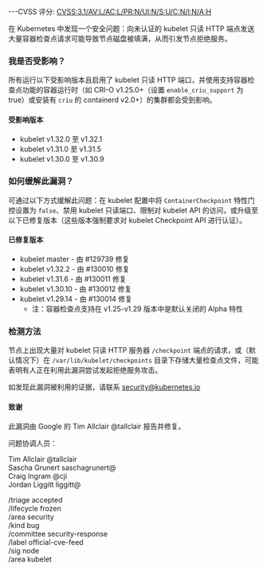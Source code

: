 ---CVSS 评分: [CVSS:3.1/AV:L/AC:L/PR:N/UI:N/S:U/C:N/I:N/A:H](https://www.first.org/cvss/calculator/3.1#CVSS:3.1/AV:L/AC:L/PR:N/UI:N/S:U/C:N/I:N/A:H)

在 Kubernetes 中发现一个安全问题：向未认证的 kubelet 只读 HTTP 端点发送大量容器检查点请求可能导致节点磁盘被填满，从而引发节点拒绝服务。

### 我是否受影响？

所有运行以下受影响版本且启用了 kubelet 只读 HTTP 端口，并使用支持容器检查点功能的容器运行时（如 CRI-O v1.25.0+（设置 `enable_criu_support` 为 true）或安装有 `criu` 的 containerd v2.0+）的集群都会受到影响。

#### 受影响版本

- kubelet v1.32.0 至 v1.32.1
- kubelet v1.31.0 至 v1.31.5
- kubelet v1.30.0 至 v1.30.9

### 如何缓解此漏洞？

可通过以下方式缓解此问题：在 kubelet 配置中将 `ContainerCheckpoint` 特性门控设置为 `false`、禁用 kubelet 只读端口、限制对 kubelet API 的访问，或升级至以下已修复版本（这些版本强制要求对 kubelet Checkpoint API 进行认证）。

#### 已修复版本

- kubelet master - 由 #129739 修复
- kubelet v1.32.2 - 由 #130010 修复
- kubelet v1.31.6 - 由 #130011 修复
- kubelet v1.30.10 - 由 #130012 修复
- kubelet v1.29.14 - 由 #130014 修复
  - 注：容器检查点支持在 v1.25-v1.29 版本中是默认关闭的 Alpha 特性

### 检测方法

节点上出现大量对 kubelet 只读 HTTP 服务器 `/checkpoint` 端点的请求，或（默认情况下）在 `/var/lib/kubelet/checkpoints` 目录下存储大量检查点文件，可能表明有人正在利用此漏洞尝试发起拒绝服务攻击。

如发现此漏洞被利用的证据，请联系 security@kubernetes.io

#### 致谢

此漏洞由 Google 的 Tim Allclair @tallclair 报告并修复。

问题协调人员：

Tim Allclair @tallclair  
Sascha Grunert saschagrunert@  
Craig Ingram @cji  
Jordan Liggitt liggitt@  

/triage accepted  
/lifecycle frozen  
/area security  
/kind bug  
/committee security-response  
/label official-cve-feed  
/sig node  
/area kubelet